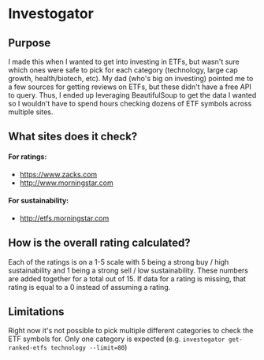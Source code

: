 Investogator
============

## Purpose
I made this when I wanted to get into investing in ETFs, but wasn't sure which ones were safe to pick
for each category (technology, large cap growth, health/biotech, etc). My dad (who's big on investing)
pointed me to a few sources for getting reviews on ETFs, but these didn't have a free API to query.
Thus, I ended up leveraging BeautifulSoup to get the data I wanted so I wouldn't have to spend hours
checking dozens of ETF symbols across multiple sites.

## What sites does it check?
#### For ratings:
- https://www.zacks.com 
- http://www.morningstar.com

#### For sustainability:
- http://etfs.morningstar.com

## How is the overall rating calculated?
Each of the ratings is on a 1-5 scale with 5 being a strong buy / high sustainability and 1 being a strong 
sell / low sustainability. These numbers are added together for a total out of 15. If data for a rating is
missing, that rating is equal to a 0 instead of assuming a rating.

## Limitations
Right now it's not possible to pick multiple different categories to check the ETF symbols for. Only one
category is expected (e.g. `investogator get-ranked-etfs technology --limit=80`)
